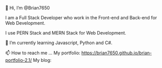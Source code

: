 👋 Hi, I’m @Brian7650

I am a Full Stack Developer who work in the Front-end and Back-end for Web Development.

I use PERN Stack and MERN Stack for Web Development.

🌱 I’m currently learning Javascript, Python and C#.

📫 How to reach me ...
My portfolio: https://brian7650.github.io/brian-portfolio-2.1/
My blog: 

<!---
Brian7650/Brian7650 is a ✨ special ✨ repository because its `README.md` (this file) appears on your GitHub profile.
You can click the Preview link to take a look at your changes.
--->
